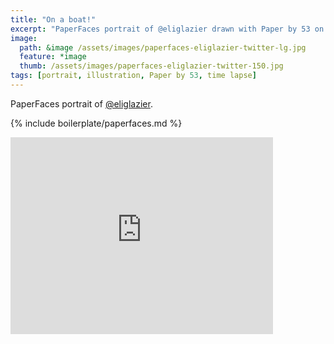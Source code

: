 ```yaml
---
title: "On a boat!"
excerpt: "PaperFaces portrait of @eliglazier drawn with Paper by 53 on an iPad."
image: 
  path: &image /assets/images/paperfaces-eliglazier-twitter-lg.jpg 
  feature: *image
  thumb: /assets/images/paperfaces-eliglazier-twitter-150.jpg
tags: [portrait, illustration, Paper by 53, time lapse]
---
```


PaperFaces portrait of [@eliglazier](http://twitter.com/eliglazier).

{% include boilerplate/paperfaces.md %}

<iframe width="420" height="315" src="https://www.youtube.com/embed/gV_jopoAsak" frameborder="0"> </iframe>
